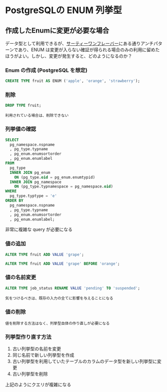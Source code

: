 # PostgreSQLの ENUM 列挙型

## 作成したEnumに変更が必要な場合

データ型として利用できるが、[サーティーワンフレーバー](../sql/anti-patterns.md)にある通りアンチパターンであり、ENUM は変更が入らない確証が得られる場合のみの利用に留めたほうがよい。しかし、変更が発生すると、どのようになるのか？

### Enum の作成 (PostgreSQL を想定)

```sql
CREATE TYPE fruit AS ENUM ('apple', 'orange', 'strawberry');
```

### 削除

```sql
DROP TYPE fruit;
```

`利用されている場合は、削除できない`

### 列挙値の確認

```sql
SELECT
  pg_namespace.nspname
  , pg_type.typname
  , pg_enum.enumsortorder
  , pg_enum.enumlabel
FROM
  pg_type
  INNER JOIN pg_enum
    ON (pg_type.oid = pg_enum.enumtypid)
  INNER JOIN pg_namespace
    ON (pg_type.typnamespace = pg_namespace.oid)
WHERE
  pg_type.typtype = 'e'
ORDER BY
  pg_namespace.nspname
  , pg_type.typname
  , pg_enum.enumsortorder
  , pg_enum.enumlabel;
```

非常に複雑な query が必要になる

### 値の追加

```sql
ALTER TYPE fruit ADD VALUE 'grape';

ALTER TYPE fruit ADD VALUE 'grape' BEFORE 'orange';
```

### 値の名前変更

```sql
ALTER TYPE job_status RENAME VALUE 'pending' TO 'suspended';
```

`気をつけるべきは、既存の入力の全てに影響を与えることになる`

### 値の削除

`値を削除する方法はなく、列挙型自体の作り直しが必要になる`

### 列挙型作り直す方法

1. 古い列挙型の名前を変更
2. 同じ名前で新しい列挙型を作成
3. 古い列挙型を利用していたテーブルのカラムのデータ型を新しい列挙型に変更
4. 古い列挙型を削除

上記のようにクエリが複雑になる

